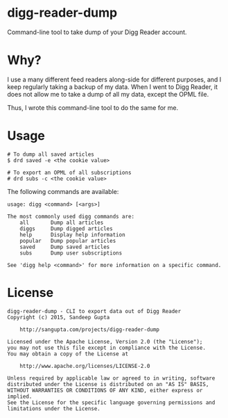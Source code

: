 # digg-reader-dump

Command-line tool to take dump of your Digg Reader account. 

# Why?

I use a many different feed readers along-side for different purposes, and 
I keep regularly taking a backup of my data. When I went to Digg Reader, it
does not allow me to take a dump of all my data, except the OPML file.

Thus, I wrote this command-line tool to do the same for me.

# Usage

```
# To dump all saved articles
$ drd saved -e <the cookie value>

# To export an OPML of all subscriptions
# drd subs -c <the cookie value>
```

The following commands are available:

```
usage: digg <command> [<args>]

The most commonly used digg commands are:
    all       Dump all articles
    diggs     Dump digged articles
    help      Display help information
    popular   Dump popular articles
    saved     Dump saved articles
    subs      Dump user subscriptions

See 'digg help <command>' for more information on a specific command.
```


# License

```
digg-reader-dump - CLI to export data out of Digg Reader
Copyright (c) 2015, Sandeep Gupta

    http://sangupta.com/projects/digg-reader-dump

Licensed under the Apache License, Version 2.0 (the "License");
you may not use this file except in compliance with the License.
You may obtain a copy of the License at

    http://www.apache.org/licenses/LICENSE-2.0

Unless required by applicable law or agreed to in writing, software
distributed under the License is distributed on an "AS IS" BASIS,
WITHOUT WARRANTIES OR CONDITIONS OF ANY KIND, either express or implied.
See the License for the specific language governing permissions and
limitations under the License.
```
